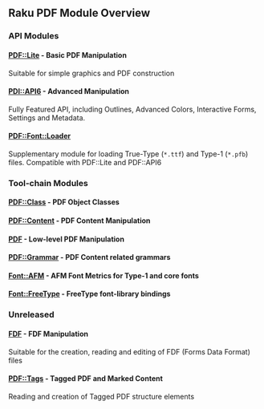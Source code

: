 Raku PDF Module Overview
----

### API Modules

#### [PDF::Lite](https://pdf-raku.github.io/PDF-Lite-raku/) - Basic PDF Manipulation

Suitable for simple graphics and PDF construction

#### [PDI::API6](https://pdf-raku.github.io/PDF-API6/) - Advanced Manipulation

Fully Featured API, including Outlines, Advanced Colors, Interactive Forms, Settings and Metadata.

#### [PDF::Font::Loader](https://pdf-raku.github.io/PDF-Font-Loader-raku/)

Supplementary module for loading True-Type (`*.ttf`) and Type-1 (`*.pfb`) files. Compatible with PDF::Lite
and PDF::API6

### Tool-chain Modules

#### [PDF::Class](https://pdf-raku.github.io/PDF-Class-raku/) - PDF Object Classes
#### [PDF::Content](https://pdf-raku.github.io/PDF-Content-raku/) - PDF Content Manipulation
#### [PDF](https://pdf-raku.github.io/PDF-raku/) - Low-level PDF Manipulation
#### [PDF::Grammar](https://pdf-raku.github.io/PDF-Grammar-raku/) - PDF Content related grammars
#### [Font::AFM](https://pdf-raku.github.io/Font-AFM-raku/) - AFM Font Metrics for Type-1 and core fonts
#### [Font::FreeType](https://pdf-raku.github.io/Font-FreeType-raku/) - FreeType font-library bindings


### Unreleased

#### [FDF](https://pdf-raku.github.io/FDF-raku/) - FDF Manipulation

Suitable for the creation, reading and editing of FDF
(Forms Data Format) files

#### [PDF::Tags](https://pdf-raku.github.io/PDF-Tags-raku/) - Tagged PDF and Marked Content

Reading and creation of Tagged PDF structure elements

